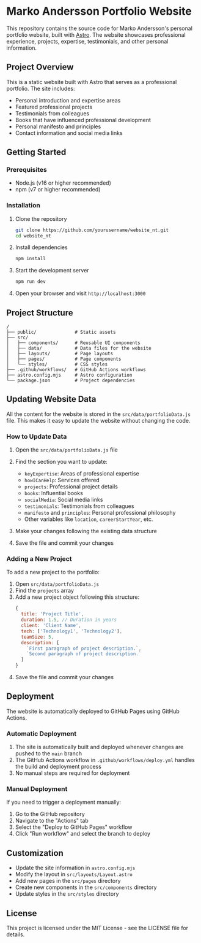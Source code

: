 # Marko Andersson Portfolio Website

This repository contains the source code for Marko Andersson's personal portfolio website, built with [Astro](https://astro.build/). The website showcases professional experience, projects, expertise, testimonials, and other personal information.

## Project Overview

This is a static website built with Astro that serves as a professional portfolio. The site includes:

- Personal introduction and expertise areas
- Featured professional projects
- Testimonials from colleagues
- Books that have influenced professional development
- Personal manifesto and principles
- Contact information and social media links

## Getting Started

### Prerequisites

- Node.js (v16 or higher recommended)
- npm (v7 or higher recommended)

### Installation

1. Clone the repository
   ```bash
   git clone https://github.com/yourusername/website_nt.git
   cd website_nt
   ```

2. Install dependencies
   ```bash
   npm install
   ```

3. Start the development server
   ```bash
   npm run dev
   ```

4. Open your browser and visit `http://localhost:3000`

## Project Structure

```
/
├── public/              # Static assets
├── src/
│   ├── components/      # Reusable UI components
│   ├── data/            # Data files for the website
│   ├── layouts/         # Page layouts
│   ├── pages/           # Page components
│   └── styles/          # CSS styles
├── .github/workflows/   # GitHub Actions workflows
├── astro.config.mjs     # Astro configuration
└── package.json         # Project dependencies
```

## Updating Website Data

All the content for the website is stored in the `src/data/portfolioData.js` file. This makes it easy to update the website without changing the code.

### How to Update Data

1. Open the `src/data/portfolioData.js` file
2. Find the section you want to update:
   - `keyExpertise`: Areas of professional expertise
   - `howICanHelp`: Services offered
   - `projects`: Professional project details
   - `books`: Influential books
   - `socialMedia`: Social media links
   - `testimonials`: Testimonials from colleagues
   - `manifesto` and `principles`: Personal professional philosophy
   - Other variables like `location`, `careerStartYear`, etc.

3. Make your changes following the existing data structure
4. Save the file and commit your changes

### Adding a New Project

To add a new project to the portfolio:

1. Open `src/data/portfolioData.js`
2. Find the `projects` array
3. Add a new project object following this structure:
   ```javascript
   {
     title: 'Project Title',
     duration: 1.5, // Duration in years
     client: 'Client Name',
     tech: ['Technology1', 'Technology2'],
     teamSize: 5,
     description: [
       `First paragraph of project description.`,
       `Second paragraph of project description.`
     ]
   }
   ```
4. Save the file and commit your changes

## Deployment

The website is automatically deployed to GitHub Pages using GitHub Actions.

### Automatic Deployment

1. The site is automatically built and deployed whenever changes are pushed to the `main` branch
2. The GitHub Actions workflow in `.github/workflows/deploy.yml` handles the build and deployment process
3. No manual steps are required for deployment

### Manual Deployment

If you need to trigger a deployment manually:

1. Go to the GitHub repository
2. Navigate to the "Actions" tab
3. Select the "Deploy to GitHub Pages" workflow
4. Click "Run workflow" and select the branch to deploy

## Customization

- Update the site information in `astro.config.mjs`
- Modify the layout in `src/layouts/Layout.astro`
- Add new pages in the `src/pages` directory
- Create new components in the `src/components` directory
- Update styles in the `src/styles` directory

## License

This project is licensed under the MIT License - see the LICENSE file for details.
